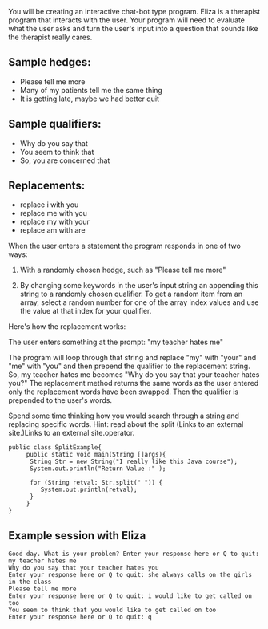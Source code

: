 You will be creating an interactive chat-bot type program. Eliza is a therapist program that interacts with the user. Your program will need to evaluate what the user asks and turn the user's input into a question that sounds like the therapist really cares.

## Sample hedges:

- Please tell me more
- Many of my patients tell me the same thing
- It is getting late, maybe we had better quit

## Sample qualifiers:

* Why do you say that
* You seem to think that
* So, you are concerned that

## Replacements:

+ replace i with you
+ replace me with you
+ replace my with your
+ replace am with are
 

When the user enters a statement the program responds in one of two ways:

1. With a randomly chosen hedge, such as "Please tell me more"

2. By changing some keywords  in the user's input string an appending this string to a randomly chosen qualifier. To get a random item from an array, select a random number for one of the array index values and use the value at that index for your qualifier.

 

Here's how the replacement works:

The user enters something at the prompt: "my teacher hates me"

The program will loop through that string and replace "my" with "your" and "me" with "you" and then prepend the qualifier to the replacement string. So, my teacher hates me becomes "Why do you say that your teacher hates you?" The replacement method returns the same words as the user entered only the replacement words have been swapped. Then the qualifier is prepended to the user's words.

Spend some time thinking how you would search through a string and replacing specific words. Hint: read about the split  (Links to an external site.)Links to an external site.operator.

 
```
public class SplitExample{
     public static void main(String []args){
      String Str = new String("I really like this Java course");
      System.out.println("Return Value :" );      
      
      for (String retval: Str.split(" ")) {
         System.out.println(retval);
      }
     }
}
```

## Example session with Eliza
```
Good day. What is your problem? Enter your response here or Q to quit: my teacher hates me
Why do you say that your teacher hates you
Enter your response here or Q to quit: she always calls on the girls in the class
Please tell me more
Enter your response here or Q to quit: i would like to get called on too
You seem to think that you would like to get called on too
Enter your response here or Q to quit: q
``` 

